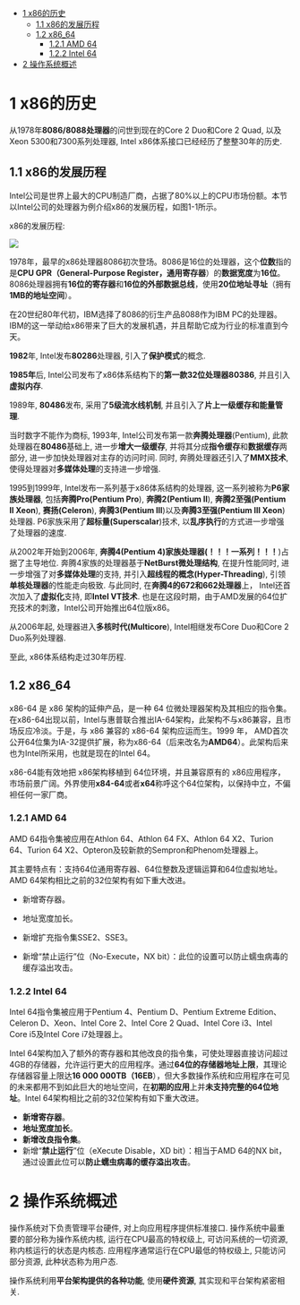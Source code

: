 
<!-- @import "[TOC]" {cmd="toc" depthFrom=1 depthTo=6 orderedList=false} -->

<!-- code_chunk_output -->

- [1 x86的历史](#1-x86的历史)
  - [1.1 x86的发展历程](#11-x86的发展历程)
  - [1.2 x86\_64](#12-x86_64)
    - [1.2.1 AMD 64](#121-amd-64)
    - [1.2.2 Intel 64](#122-intel-64)
- [2 操作系统概述](#2-操作系统概述)

<!-- /code_chunk_output -->

# 1 x86的历史

从1978年**8086/8088处理器**的问世到现在的Core 2 Duo和Core 2 Quad, 以及Xeon 5300和7300系列处理器, Intel x86体系接口已经经历了整整30年的历史.

## 1.1 x86的发展历程

Intel公司是世界上最大的CPU制造厂商，占据了80%以上的CPU市场份额。本节以Intel公司的处理器为例介绍x86的发展历程，如图1-1所示。

x86的发展历程:

![](./images/2019-06-28-09-47-53.png)

1978年，最早的x86处理器8086初次登场。8086是16位的处理器，这个**位数**指的是**CPU GPR（General\-Purpose Register，通用寄存器**）的**数据宽度**为**16位**。8086处理器拥有**16位的寄存器**和**16位的外部数据总线**，使用**20位地址寻址**（拥有**1MB的地址空间**）。

在20世纪80年代初，IBM选择了8086的衍生产品8088作为IBM PC的处理器。IBM的这一举动给x86带来了巨大的发展机遇，并且帮助它成为行业的标准直到今天。

**1982**年, Intel发布**80286**处理器, 引入了**保护模式**的概念. 

**1985年**后, Intel公司发布了x86体系结构下的**第一款32位处理器80386**, 并且引入**虚拟内存**.

1989年, **80486**发布, 采用了**5级流水线机制**, 并且引入了**片上一级缓存和能量管理**.

当时数字不能作为商标, 1993年, Intel公司发布第一款**奔腾处理器**(Pentium), 此款处理器在**80486**基础上, 进一步**增大一级缓存**, 并将其分成**指令缓存**和**数据缓存**两部分, 进一步加快处理器对主存的访问时间. 同时, 奔腾处理器还引入了**MMX技术**, 使得处理器对**多媒体处理**的支持进一步增强. 

1995到1999年, Intel发布一系列基于x86体系结构的处理器, 这一系列被称为**P6家族处理器**, 包括**奔腾Pro(Pentium Pro**), **奔腾2(Pentium Ⅱ**), **奔腾2至强(Pentium Ⅱ Xeon**), **赛扬(Celeron**), **奔腾3(Pentium Ⅲ**)以及**奔腾3至强(Pentium Ⅲ Xeon**)处理器. P6家族采用了**超标量(Superscalar**)技术, 以**乱序执行**的方式进一步增强了处理器的速度. 

从2002年开始到2006年, **奔腾4(Pentium 4)家族处理器(！！！一系列！！！**)占据了主导地位. 奔腾4家族的处理器基于**NetBurst微处理结构**, 在提升性能同时, 进一步增强了对**多媒体处理**的支持, 并引入**超线程的概念(Hyper\-Threading**), 引领**单核处理器**的性能走向极致. 与此同时, 在**奔腾4的672和662处理器**上， Intel还首次加入了**虚拟化**支持, 即**Intel VT技术**. 也是在这段时期，由于AMD发展的64位扩充技术的刺激，Intel公司开始推出64位版x86。

从2006年起, 处理器进入**多核时代(Multicore**), Intel相继发布Core Duo和Core 2 Duo系列处理器.

至此, x86体系结构走过30年历程.

## 1.2 x86\_64

x86\-64 是 x86 架构的延伸产品，是一种 64 位微处理器架构及其相应的指令集。
在x86\-64出现以前，Intel与惠普联合推出IA\-64架构，此架构不与x86兼容，且市场反应冷淡。于是，与 x86 兼容的 x86\-64 架构应运而生。1999 年， AMD首次公开64位集为IA\-32提供扩展，称为x86\-64（后来改名为**AMD64**）。此架构后来也为Intel所采用，也就是现在的Intel 64。

x86\-64能有效地把 x86架构移植到 64位环境，并且兼容原有的 x86应用程序，市场前景广阔。外界使用**x84\-64**或者**x64**称呼这个64位架构，以保持中立，不偏袒任何一家厂商。

### 1.2.1 AMD 64

AMD 64指令集被应用在Athlon 64、Athlon 64 FX、Athlon 64 X2、Turion 64、Turion 64 X2、Opteron及较新款的Sempron和Phenom处理器上。

其主要特点有：支持64位通用寄存器、64位整数及逻辑运算和64位虚拟地址。AMD 64架构相比之前的32位架构有如下重大改进。

- 新增寄存器。

- 地址宽度加长。

- 新增扩充指令集SSE2、SSE3。

- 新增“禁止运行”位（No\-Execute，NX bit）：此位的设置可以防止蠕虫病毒的缓存溢出攻击。

### 1.2.2 Intel 64

Intel 64指令集被应用于Pentium 4、Pentium D、Pentium Extreme Edition、Celeron D、Xeon、Intel Core 2、Intel Core 2 Quad、Intel Core i3、Intel Core i5及Intel Core i7处理器上。

Intel 64架构加入了额外的寄存器和其他改良的指令集，可使处理器直接访问超过4GB的存储器，允许运行更大的应用程序。通过**64位的存储器地址上限**，其理论存储器容量上限达**16 000 000TB（16EB**），但大多数操作系统和应用程序在可见的未来都用不到如此巨大的地址空间，在**初期的应用**上并**未支持完整的64位地址**。Intel 64架构相比之前的32位架构有如下重大改进。

- **新增寄存器**。
- **地址宽度加长**。
- **新增改良指令集**。
- 新增“**禁止运行**”位（eXecute Disable，XD bit）：相当于AMD 64的NX bit，通过设置此位可以**防止蠕虫病毒的缓存溢出攻击**。

# 2 操作系统概述

操作系统对下负责管理平台硬件, 对上向应用程序提供标准接口. 操作系统中最重要的部分称为操作系统内核, 运行在CPU最高的特权级上, 可访问系统的一切资源, 称内核运行的状态是内核态. 应用程序通常运行在CPU最低的特权级上, 只能访问部分资源, 此种状态称为用户态.

操作系统利用**平台架构提供的各种功能**, 使用**硬件资源**, 其实现和平台架构紧密相关.